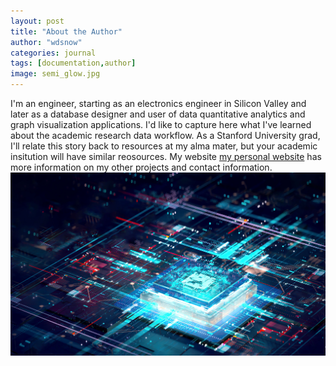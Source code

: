 ```yaml
---
layout: post
title: "About the Author"
author: "wdsnow"
categories: journal
tags: [documentation,author]
image: semi_glow.jpg
---
```


I'm an engineer, starting as an electronics engineer in Silicon Valley and later as a database designer and user of data quantitative analytics and graph visualization applications. I'd like to capture here what I've learned about the academic research data workflow. As a Stanford University grad, I'll relate this story back to resources at my alma mater, but your academic insitution will have similar reosources. My website [my personal website](https://stanford.edu/~wdsnow/) has more information on my other projects and contact information.
![My image](/assets/img/semi_glow.jpg)

